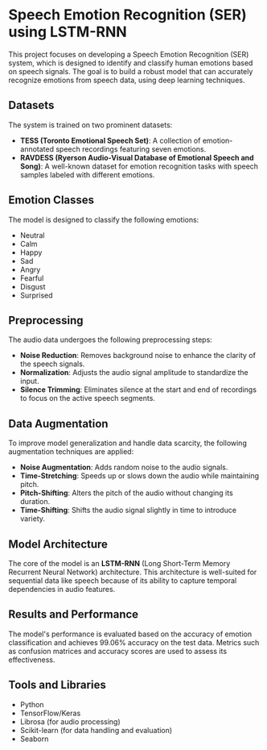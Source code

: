 
# Speech Emotion Recognition (SER) using LSTM-RNN

This project focuses on developing a Speech Emotion Recognition (SER) system, which is designed to identify and classify human emotions based on speech signals. The goal is to build a robust model that can accurately recognize emotions from speech data, using deep learning techniques.

## Datasets

The system is trained on two prominent datasets:

-   **TESS (Toronto Emotional Speech Set)**: A collection of emotion-annotated speech recordings featuring seven emotions.
-   **RAVDESS (Ryerson Audio-Visual Database of Emotional Speech and Song)**: A well-known dataset for emotion recognition tasks with speech samples labeled with different emotions.

## Emotion Classes

The model is designed to classify the following emotions:

-   Neutral
-   Calm
-   Happy
-   Sad
-   Angry
-   Fearful
-   Disgust
-   Surprised

## Preprocessing

The audio data undergoes the following preprocessing steps:

-   **Noise Reduction**: Removes background noise to enhance the clarity of the speech signals.
-   **Normalization**: Adjusts the audio signal amplitude to standardize the input.
-   **Silence Trimming**: Eliminates silence at the start and end of recordings to focus on the active speech segments.

## Data Augmentation

To improve model generalization and handle data scarcity, the following augmentation techniques are applied:

-   **Noise Augmentation**: Adds random noise to the audio signals.
-   **Time-Stretching**: Speeds up or slows down the audio while maintaining pitch.
-   **Pitch-Shifting**: Alters the pitch of the audio without changing its duration.
-   **Time-Shifting**: Shifts the audio signal slightly in time to introduce variety.

## Model Architecture

The core of the model is an **LSTM-RNN** (Long Short-Term Memory Recurrent Neural Network) architecture. This architecture is well-suited for sequential data like speech because of its ability to capture temporal dependencies in audio features.

## Results and Performance

The model's performance is evaluated based on the accuracy of emotion classification and achieves 99.06% accuracy on the test data. Metrics such as confusion matrices and accuracy scores are used to assess its effectiveness.

## Tools and Libraries

-   Python
-   TensorFlow/Keras
-   Librosa (for audio processing)
-   Scikit-learn (for data handling and evaluation)
-   Seaborn
